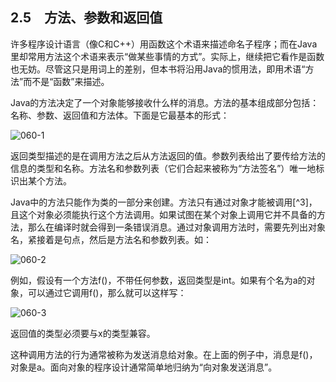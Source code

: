 ## 2.5　方法、参数和返回值

许多程序设计语言（像C和C++）用函数这个术语来描述命名子程序；而在Java里却常用方法这个术语来表示“做某些事情的方式”。实际上，继续把它看作是函数也无妨。尽管这只是用词上的差别，但本书将沿用Java的惯用法，即用术语“方法”而不是“函数”来描述。

Java的方法决定了一个对象能够接收什么样的消息。方法的基本组成部分包括：名称、参数、返回值和方法体。下面是它最基本的形式：

![060-1](../Images/image02615.jpeg)

返回类型描述的是在调用方法之后从方法返回的值。参数列表给出了要传给方法的信息的类型和名称。方法名和参数列表（它们合起来被称为“方法签名”）唯一地标识出某个方法。

Java中的方法只能作为类的一部分来创建。方法只有通过对象才能被调用[^3]，且这个对象必须能执行这个方法调用。如果试图在某个对象上调用它并不具备的方法，那么在编译时就会得到一条错误消息。通过对象调用方法时，需要先列出对象名，紧接着是句点，然后是方法名和参数列表。如：

![060-2](../Images/image02616.jpeg)

例如，假设有一个方法f()，不带任何参数，返回类型是int。如果有个名为a的对象，可以通过它调用f()，那么就可以这样写：

![060-3](../Images/image02617.jpeg)

返回值的类型必须要与x的类型兼容。

这种调用方法的行为通常被称为发送消息给对象。在上面的例子中，消息是f()，对象是a。面向对象的程序设计通常简单地归纳为“向对象发送消息”。